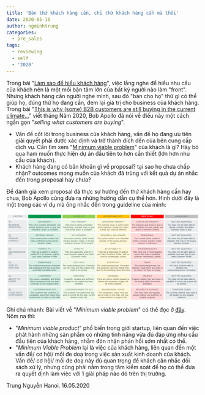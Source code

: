```yaml
---
title: 'Bán thứ khách hàng cần, chỉ thứ khách hàng cần mà thôi'
date: 2020-05-16
author: ngminhtrung
categories:
  - pre_sales
tags:
  - reviewing
  - self
  - '2020'
---
```


Trong bài "[Làm sao để hiểu khách hàng](https://travisnguyen.net/pre_sales/2020/04/26/the-best-way-to-understand-your-customer/)", việc lắng nghe để hiểu nhu cầu của khách nên là một mối bận tâm lớn của bất kỳ người nào làm "front". Nhưng khách hàng cần người nghe mình, sau đó "bán cho họ" thứ gì có thể giúp họ, đúng thứ họ đang cần, đem lại giá trị cho business của khách hàng. Trong bài "[This is why (some) B2B customers are still buying in the current climate...](https://www.inflexion-point.com/blog/this-is-why-some-b2b-customers-are-still-buying-in-the-current-climate)" viết tháng Năm 2020, Bob Apollo đã nói về điều này một cách ngắn gọn "*selling what customers are buying*".

 - Vấn đề cốt lõi trong business của khách hàng, vấn đề họ đang ưu tiên giải quyết phải được xác định và trở thành đích đến của bên cung cấp dịch vụ. Cần tìm xem "[Minimum viable problem](https://www.inflexion-point.com/blog/what-is-your-customers-minimum-viable-problem)" của khách là gì? Hãy bỏ qua ham muốn thực hiện dự án đầu tiên to hơn cần thiết (lớn hơn nhu cầu của khách). 
- Khách hàng đang có băn khoăn gì về proposal? tại sao họ chưa chấp nhận? outcomes mong muốn của khách đã trùng với kết quả dự án nhắc đến trong proposal hay chưa? 

Để đánh giá xem proposal đã thực sự hướng đến thứ khách hàng cần hay chua, Bob Apollo cũng đưa ra những hướng dẫn cụ thể hơn. Hình dưới đây là một trong các ví dụ mà ông nhắc đến trong guideline của mình:

![an example of a set of Initial Qualification guidelines](./Figure1.png)

Ghi chú nhanh: Bài viết về "*Minimum viable problem*" có thể đọc ở [đây](https://www.inflexion-point.com/blog/what-is-your-customers-minimum-viable-problem). Nôm na thì:
- "*Minimum viable product*" phổ biến trong giới startup, liên quan đến việc phát hành những sản phẩm có những tính năng vừa đủ đáp ứng nhu cầu đầu tiên của khách hàng, nhằm đón nhận phản hồi sớm nhất có thể. 
- "*Minimum Viable Problem* lại là việc của khách hàng, liên quan đến một vấn đề/ cơ hội/ mối đe doạ trong việc sản xuất kinh doanh của khách. Vấn đề/ cơ hội/ mối đe doạ này đủ quan trọng để khách cân nhắc đối sách xử lý, nhưng cũng phải nằm trong tầm kiểm soát để họ có thể đưa ra quyết định làm việc với 1 giải pháp nào đó trên thị trường. 


Trung Nguyễn 
Hanoi. 16.05.2020